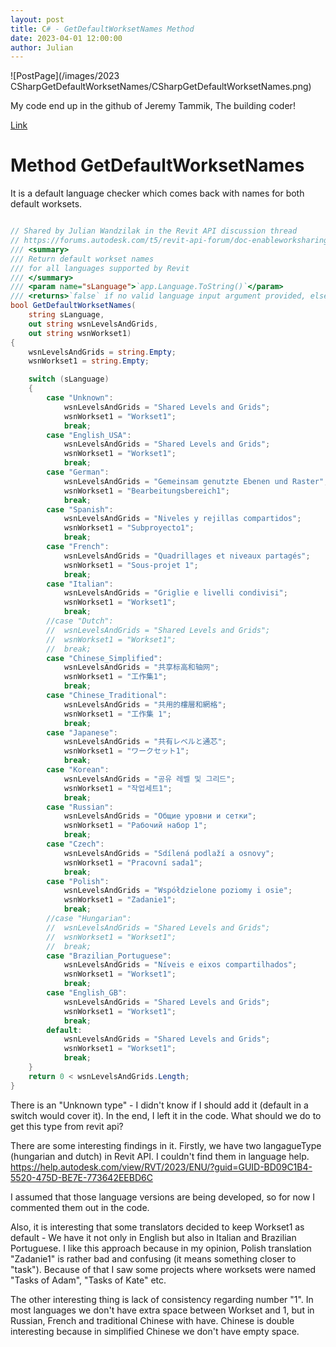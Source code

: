 ```yaml
---
layout: post  
title: C# - GetDefaultWorksetNames Method
date: 2023-04-01 12:00:00
author: Julian
---
```

![PostPage](/images/2023 CSharpGetDefaultWorksetNames/CSharpGetDefaultWorksetNames.png)

<!--excerpt-->


My code end up in the github of Jeremy Tammik, The building coder!  

[Link](https://github.com/jeremytammik/the_building_coder_samples/blob/master/BuildingCoder/Util.cs#L2144-L2238)
  
# Method GetDefaultWorksetNames  

It is a default language checker which comes back with names for both default worksets. 

```csharp

// Shared by Julian Wandzilak in the Revit API discussion thread
// https://forums.autodesk.com/t5/revit-api-forum/doc-enableworksharing-amp-language-versions/m-p/11845252#M70159
/// <summary>
/// Return default workset names 
/// for all languages supported by Revit
/// </summary>
/// <param name="sLanguage">`app.Language.ToString()`</param>
/// <returns>`false` if no valid language input argument provided, else `true`</returns>
bool GetDefaultWorksetNames(
    string sLanguage,
    out string wsnLevelsAndGrids,
    out string wsnWorkset1)
{
    wsnLevelsAndGrids = string.Empty;
    wsnWorkset1 = string.Empty;

    switch (sLanguage)
    {
        case "Unknown":
            wsnLevelsAndGrids = "Shared Levels and Grids";
            wsnWorkset1 = "Workset1";
            break;
        case "English_USA":
            wsnLevelsAndGrids = "Shared Levels and Grids";
            wsnWorkset1 = "Workset1";
            break;
        case "German":
            wsnLevelsAndGrids = "Gemeinsam genutzte Ebenen und Raster";
            wsnWorkset1 = "Bearbeitungsbereich1";
            break;
        case "Spanish":
            wsnLevelsAndGrids = "Niveles y rejillas compartidos";
            wsnWorkset1 = "Subproyecto1";
            break;
        case "French":
            wsnLevelsAndGrids = "Quadrillages et niveaux partagés";
            wsnWorkset1 = "Sous-projet 1";
            break;
        case "Italian":
            wsnLevelsAndGrids = "Griglie e livelli condivisi";
            wsnWorkset1 = "Workset1";
            break;
        //case "Dutch":
        //  wsnLevelsAndGrids = "Shared Levels and Grids";
        //  wsnWorkset1 = "Workset1";
        //  break;
        case "Chinese_Simplified":
            wsnLevelsAndGrids = "共享标高和轴网";
            wsnWorkset1 = "工作集1";
            break;
        case "Chinese_Traditional":
            wsnLevelsAndGrids = "共用的樓層和網格";
            wsnWorkset1 = "工作集 1";
            break;
        case "Japanese":
            wsnLevelsAndGrids = "共有レベルと通芯";
            wsnWorkset1 = "ワークセット1";
            break;
        case "Korean":
            wsnLevelsAndGrids = "공유 레벨 및 그리드";
            wsnWorkset1 = "작업세트1";
            break;
        case "Russian":
            wsnLevelsAndGrids = "Общие уровни и сетки";
            wsnWorkset1 = "Рабочий набор 1";
            break;
        case "Czech":
            wsnLevelsAndGrids = "Sdílená podlaží a osnovy";
            wsnWorkset1 = "Pracovní sada1";
            break;
        case "Polish":
            wsnLevelsAndGrids = "Współdzielone poziomy i osie";
            wsnWorkset1 = "Zadanie1";
            break;
        //case "Hungarian":
        //  wsnLevelsAndGrids = "Shared Levels and Grids";
        //  wsnWorkset1 = "Workset1";
        //  break;
        case "Brazilian_Portuguese":
            wsnLevelsAndGrids = "Níveis e eixos compartilhados";
            wsnWorkset1 = "Workset1";
            break;
        case "English_GB":
            wsnLevelsAndGrids = "Shared Levels and Grids";
            wsnWorkset1 = "Workset1";
            break;
        default:
            wsnLevelsAndGrids = "Shared Levels and Grids";
            wsnWorkset1 = "Workset1";
            break;
    }
    return 0 < wsnLevelsAndGrids.Length;
}
```
  
  There is an "Unknown type" - I didn't know if I should add it (default in a switch would cover it). In the end, I left it in the code. What should we do to get this type from revit api? 

 

There are some interesting findings in it. Firstly, we have two langagueType (hungarian and dutch) in Revit API. I couldn't find them in language help.
https://help.autodesk.com/view/RVT/2023/ENU/?guid=GUID-BD09C1B4-5520-475D-BE7E-773642EEBD6C

I assumed that those language versions are being developed, so for now I commented them out in the code.

 

Also, it is interesting that some translators decided to keep Workset1 as default - We have it not only in English but also in Italian and Brazilian Portuguese. I like this approach because in my opinion, Polish translation "Zadanie1" is rather bad and confusing (it means something closer to "task"). Because of that I saw some projects where worksets were named "Tasks of Adam", "Tasks of Kate" etc.

 

The other interesting thing is lack of consistency regarding number "1". In most languages we don't have extra space between Workset and 1, but in Russian, French and traditional Chinese with have. Chinese is double interesting because in simplified Chinese we don't have empty space.